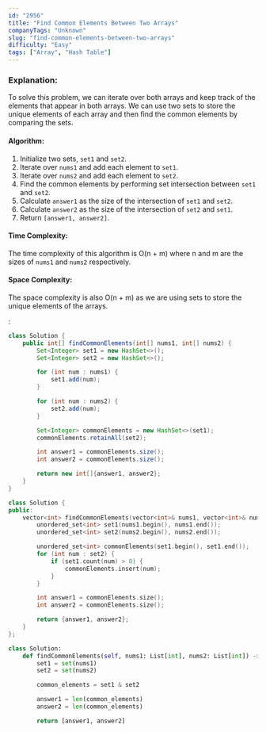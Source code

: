 ```yaml
---
id: "2956"
title: "Find Common Elements Between Two Arrays"
companyTags: "Unknown"
slug: "find-common-elements-between-two-arrays"
difficulty: "Easy"
tags: ["Array", "Hash Table"]
---
```


### Explanation:
To solve this problem, we can iterate over both arrays and keep track of the elements that appear in both arrays. We can use two sets to store the unique elements of each array and then find the common elements by comparing the sets.

#### Algorithm:
1. Initialize two sets, `set1` and `set2`.
2. Iterate over `nums1` and add each element to `set1`.
3. Iterate over `nums2` and add each element to `set2`.
4. Find the common elements by performing set intersection between `set1` and `set2`.
5. Calculate `answer1` as the size of the intersection of `set1` and `set2`.
6. Calculate `answer2` as the size of the intersection of `set2` and `set1`.
7. Return `[answer1, answer2]`.

#### Time Complexity:
The time complexity of this algorithm is O(n + m) where n and m are the sizes of `nums1` and `nums2` respectively.

#### Space Complexity:
The space complexity is also O(n + m) as we are using sets to store the unique elements of the arrays.

:

```java
class Solution {
    public int[] findCommonElements(int[] nums1, int[] nums2) {
        Set<Integer> set1 = new HashSet<>();
        Set<Integer> set2 = new HashSet<>();

        for (int num : nums1) {
            set1.add(num);
        }

        for (int num : nums2) {
            set2.add(num);
        }

        Set<Integer> commonElements = new HashSet<>(set1);
        commonElements.retainAll(set2);

        int answer1 = commonElements.size();
        int answer2 = commonElements.size();

        return new int[]{answer1, answer2};
    }
}
```

```cpp
class Solution {
public:
    vector<int> findCommonElements(vector<int>& nums1, vector<int>& nums2) {
        unordered_set<int> set1(nums1.begin(), nums1.end());
        unordered_set<int> set2(nums2.begin(), nums2.end());

        unordered_set<int> commonElements(set1.begin(), set1.end());
        for (int num : set2) {
            if (set1.count(num) > 0) {
                commonElements.insert(num);
            }
        }

        int answer1 = commonElements.size();
        int answer2 = commonElements.size();

        return {answer1, answer2};
    }
};
```

```python
class Solution:
    def findCommonElements(self, nums1: List[int], nums2: List[int]) -> List[int]:
        set1 = set(nums1)
        set2 = set(nums2)

        common_elements = set1 & set2

        answer1 = len(common_elements)
        answer2 = len(common_elements)

        return [answer1, answer2]
```